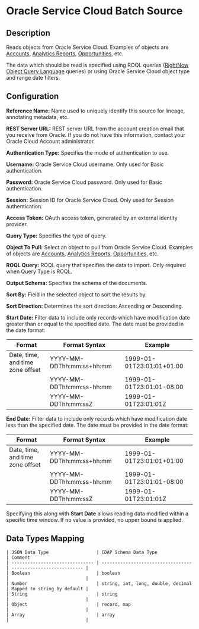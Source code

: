 # Oracle Service Cloud Batch Source

Description
-----------
Reads objects from Oracle Service Cloud.
Examples of objects are [Accounts], [Analytics Reports], [Opportunities], etc.

The data which should be read is specified using ROQL queries ([RightNow Object Query Language] queries)
or using Oracle Service Cloud object type and range date filters.

[RightNow Object Query Language]:
https://docs.oracle.com/cloud/latest/soa121300/TKRDP/GUID-0D1B2623-1C65-4966-B715-12F58E0CDE9B.htm#TKRDP2710

Configuration
-------------

**Reference Name:** Name used to uniquely identify this source for lineage, annotating metadata, etc.

**REST Server URL:** REST server URL from the account creation email that you receive from Oracle.
If you do not have this information, contact your Oracle Cloud Account administrator.

**Authentication Type:** Specifies the mode of authentication to use.

**Username:** Oracle Service Cloud username. Only used for Basic authentication.

**Password:** Oracle Service Cloud password. Only used for Basic authentication.

**Session:** Session ID for Oracle Service Cloud. Only used for Session authentication.

**Access Token:** OAuth access token, generated by an external identity provider.

**Query Type:** Specifies the type of query.

**Object To Pull:** Select an object to pull from Oracle Service Cloud. Examples of objects are [Accounts],
[Analytics Reports], [Opportunities], etc.

**ROQL Query:** ROQL query that specifies the data to import. Only required when Query Type is ROQL.

**Output Schema:** Specifies the schema of the documents.

**Sort By:** Field in the selected object to sort the results by.

**Sort Direction:** Determines the sort direction: Ascending or Descending.

**Start Date:** Filter data to include only records which have modification date greater than or equal to the
specified date. The date must be provided in the date format:

|              Format              |       Format Syntax       |          Example          |
| -------------------------------- | ------------------------- | ------------------------- |
| Date, time, and time zone offset | YYYY-MM-DDThh:mm:ss+hh:mm | 1999-01-01T23:01:01+01:00 |
|                                  | YYYY-MM-DDThh:mm:ss-hh:mm | 1999-01-01T23:01:01-08:00 |
|                                  | YYYY-MM-DDThh:mm:ssZ      | 1999-01-01T23:01:01Z      |

**End Date:** Filter data to include only records which have modification date less than the specified date.
The date must be provided in the date format:

|              Format              |       Format Syntax       |          Example          |
| -------------------------------- | ------------------------- | ------------------------- |
| Date, time, and time zone offset | YYYY-MM-DDThh:mm:ss+hh:mm | 1999-01-01T23:01:01+01:00 |
|                                  | YYYY-MM-DDThh:mm:ss-hh:mm | 1999-01-01T23:01:01-08:00 |
|                                  | YYYY-MM-DDThh:mm:ssZ      | 1999-01-01T23:01:01Z      |

Specifying this along with **Start Date** allows reading data modified within a specific time window. 
If no value is provided, no upper bound is applied.

[Accounts]:
https://docs.oracle.com/en/cloud/saas/service/19c/cxsvc/api-accounts.html

[Analytics Reports]:
https://docs.oracle.com/en/cloud/saas/service/19c/cxsvc/api-analytics-reports.html

[Opportunities]:
https://docs.oracle.com/en/cloud/saas/service/19c/cxsvc/api-opportunities.html

Data Types Mapping
----------

    | JSON Data Type                  | CDAP Schema Data Type              | Comment
    | ------------------------------- | ---------------------------------- | --------------------------- |
    | Boolean                         | boolean                            |                             |
    | Number                          | string, int, long, double, decimal | Mapped to string by default |
    | String                          | string                             |                             |
    | Object                          | record, map                        |                             |
    | Array                           | array                              |                             |
    
